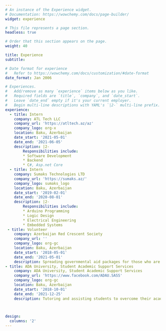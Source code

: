 ```yaml
---
# An instance of the Experience widget.
# Documentation: https://wowchemy.com/docs/page-builder/
widget: experience

# This file represents a page section.
headless: true

# Order that this section appears on the page.
weight: 40

title: Experience
subtitle:

# Date format for experience
#   Refer to https://wowchemy.com/docs/customization/#date-format
date_format: Jan 2006

# Experiences.
#   Add/remove as many `experience` items below as you like.
#   Required fields are `title`, `company`, and `date_start`.
#   Leave `date_end` empty if it's your current employer.
#   Begin multi-line descriptions with YAML's `|2-` multi-line prefix.
experience:
  - title: Intern
    company: ATL Tech LLC
    company_url: 'https://atltech.az/az'
    company_logo: org-x
    location: Baku, Azerbaijan
    date_start: '2021-05-01'
    date_end: '2021-06-05'
    description: |2-
        Responsibilities include:
        * Software Development
        * Backend
        * C#, Asp.net Core
  - title: Intern
    company: Sumaks Technologies LTD
    company_url: 'https://sumaks.az/'
    company_logo: sumaks_logo
    location: Baku, Azerbaijan
    date_start: '2019-02-01'
    date_end: '2020-08-01'
    description: |2-
        Responsibilities include:
        * Arduino Programming
        * Logic Design
        * Electrical Engineering
        * Embedded Systems
 - title: Volunteer
    company: Azerbaijan Red Crescent Society
    company_url: ''
    company_logo: org-gc
    location: Baku, Azerbaijan
    date_start: '2018-05-01'
    date_end: '2021-05-01'
    description: Spreading governmental aid packages for those who are elderly, or who are otherwise unable to meet their needs.
- title: ADA University, Student Academic Support Services
    company: ADA University, Student Academic Support Services
    company_url: 'https://www.facebook.com/ADAU.SASS'
    company_logo: org-gc
    location: Baku, Azerbaijan
    date_start: '2018-10-01'
    date_end: '2021-12-25'
    description: Tutoring and assisting students to overcome their academic challenges.

    

design:
  columns: '2'
---
```

